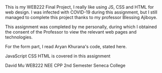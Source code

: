 This is my WEB222 Final Project, I really like using JS, CSS and HTML for web design.
I was infected with COVID-19 during this assignment, but I still managed to complete this project thanks to my professor Blessing Ajiboye.

This assignment was completed by me personally, during which I obtained the consent of the Professor to view the relevant web pages and technologies.

For the form part, I read Aryan Khurana's code, stated here.

JavaScript CSS HTML is covered in this assignment

David Mu 
WEB222 NEE 
CPP 2nd Semester
Seneca College